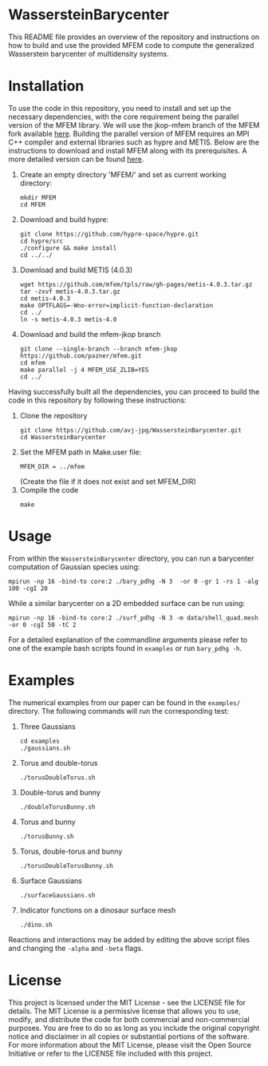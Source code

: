 # WassersteinBarycenter
This README file provides an overview of the repository and instructions on how to build and use the provided MFEM code to compute the generalized Wasserstein barycenter of multidensity systems. 

# Installation
To use the code in this repository, you need to install and set up the necessary dependencies, with the core requirement being the parallel version of the MFEM library. We will use the jkop-mfem branch of the MFEM fork available [here](https://github.com/pazner/mfem/tree/mfem-jkop). Building the parallel version of MFEM requires an MPI C++ compiler and external libraries such as hypre and METIS. Below are the instructions to download and install MFEM along with its prerequisites. A more detailed version can be found [here](https://mfem.org/building/#parallel-mpi-version-of-mfem).

  1. Create an empty directory 'MFEM/' and set as current working directory:
     ```
     mkdir MFEM
     cd MFEM
     ```
  2. Download and build hypre:
     ```
     git clone https://github.com/hypre-space/hypre.git 
     cd hypre/src
     ./configure && make install
     cd ../../
     ```
  3. Download and build METIS (4.0.3)
     ```
     wget https://github.com/mfem/tpls/raw/gh-pages/metis-4.0.3.tar.gz
     tar -zxvf metis-4.0.3.tar.gz 
     cd metis-4.0.3
     make OPTFLAGS=-Wno-error=implicit-function-declaration
     cd ../
     ln -s metis-4.0.3 metis-4.0
     ```
  4. Download and build the mfem-jkop branch
     ```
     git clone --single-branch --branch mfem-jkop https://github.com/pazner/mfem.git
     cd mfem
     make parallel -j 4 MFEM_USE_ZLIB=YES
     cd ../
     ```
Having successfully built all the dependencies, you can proceed to build the code in this repository by following these instructions:
 1. Clone the repository
    ```
    git clone https://github.com/avj-jpg/WassersteinBarycenter.git
    cd WassersteinBarycenter
    ```
 2. Set the MFEM path in Make.user file:
    ```
    MFEM_DIR = ../mfem
    ```
    (Create the file if it does not exist and set MFEM_DIR)
 3. Compile the code
    ```
    make
    ```
# Usage
From within the `WassersteinBarycenter` directory, you can run a barycenter computation of Gaussian species using:
```
mpirun -np 16 -bind-to core:2 ./bary_pdhg -N 3  -or 0 -gr 1 -rs 1 -alg 100 -cgI 20
```
While a similar barycenter on a 2D embedded surface can be run using:
```
mpirun -np 16 -bind-to core:2 ./surf_pdhg -N 3 -m data/shell_quad.mesh -or 0 -cgI 50 -tC 2 
```
For a detailed explanation of the commandline arguments please refer to one of the example bash scripts found in `examples` or run `bary_pdhg -h`.

# Examples
The numerical examples from our paper can be found in the `examples/` directory. The following commands will run the corresponding test:
 1. Three Gaussians
    ```
    cd examples
    ./gaussians.sh
    ```
 2. Torus and double-torus
    ```
    ./torusDoubleTorus.sh
    ```
 3. Double-torus and bunny
    ```
    ./doubleTorusBunny.sh
    ```
 4. Torus and bunny
    ```
    ./torusBunny.sh
    ```
 5. Torus, double-torus and bunny
    ```
    ./torusDoubleTorusBunny.sh
    ```
 6. Surface Gaussians
    ```
    ./surfaceGaussians.sh
    ```
 7. Indicator functions on a dinosaur surface mesh
    ```
    ./dino.sh
    ```
Reactions and interactions may be added by editing the above script files and changing the `-alpha` and `-beta` flags.

# License
This project is licensed under the MIT License - see the LICENSE file for details.
The MIT License is a permissive license that allows you to use, modify, and distribute the code for both commercial and non-commercial purposes. You are free to do so as long as you include the original copyright notice and disclaimer in all copies or substantial portions of the software.
For more information about the MIT License, please visit the Open Source Initiative or refer to the LICENSE file included with this project.
